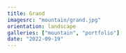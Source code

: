 ```yaml
---
title: Grand
imagesrc: "mountain/grand.jpg"
orientation: landscape
galleries: ["mountain", "portfolio"]
date: "2022-09-19"
---
```

